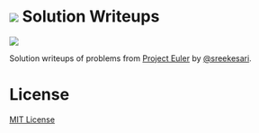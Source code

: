 # ![](https://projecteuler.net/themes/20210213/logo_default.png) Solution Writeups
![](https://projecteuler.net/images/clipart/euler_portrait.png)<br>

Solution writeups of problems from [Project Euler](https://projecteuler.net/) by [@sreekesari](https://twitter.com/sreekesari).

# License
[MIT License](https://github.com/sreekesari-vangeepuram/project-euler/blob/main/LICENSE)
